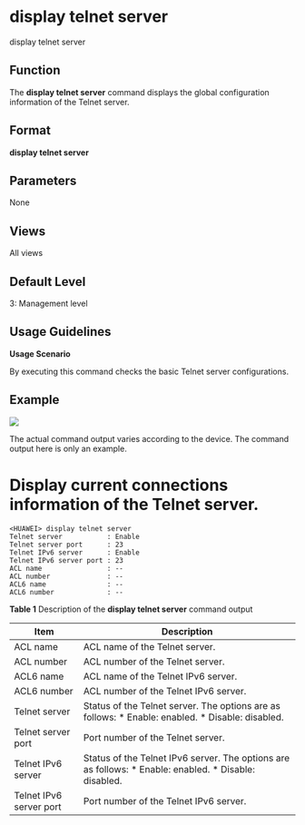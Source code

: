 display telnet server
=====================

display telnet server

Function
--------

The **display telnet server** command displays the global configuration information of the Telnet server.



Format
------

**display telnet server**



Parameters
----------

None


Views
-----

All views



Default Level
-------------

3: Management level



Usage Guidelines
----------------

**Usage Scenario**

By executing this command checks the basic Telnet server configurations.



Example
-------

![](../public_sys-resources/note_3.0-en-us.png)
 

The actual command output varies according to the device. The command output here is only an example.



# Display current connections information of the Telnet server.
```
<HUAWEI> display telnet server
Telnet server           : Enable
Telnet server port      : 23
Telnet IPv6 server      : Enable
Telnet IPv6 server port : 23
ACL name                : --
ACL number              : --
ACL6 name               : --
ACL6 number             : --

```


**Table 1** Description of the
**display telnet server** command output

| Item | Description |
| --- | --- |
| ACL name | ACL name of the Telnet server. |
| ACL number | ACL number of the Telnet server. |
| ACL6 name | ACL name of the Telnet IPv6 server. |
| ACL6 number | ACL number of the Telnet IPv6 server. |
| Telnet server | Status of the Telnet server. The options are as follows:   * Enable: enabled. * Disable: disabled. |
| Telnet server port | Port number of the Telnet server. |
| Telnet IPv6 server | Status of the Telnet IPv6 server. The options are as follows:   * Enable: enabled. * Disable: disabled. |
| Telnet IPv6 server port | Port number of the Telnet IPv6 server. |